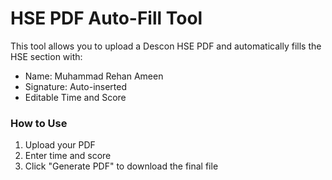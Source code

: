 
# HSE PDF Auto-Fill Tool

This tool allows you to upload a Descon HSE PDF and automatically fills the HSE section with:

- Name: Muhammad Rehan Ameen
- Signature: Auto-inserted
- Editable Time and Score

### How to Use
1. Upload your PDF
2. Enter time and score
3. Click "Generate PDF" to download the final file
